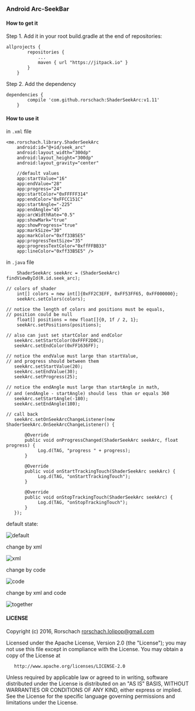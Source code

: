 ### Android Arc-SeekBar

#### How to get it

Step 1. Add it in your root build.gradle at the end of repositories:
```
allprojects {
        repositories {
            ...
            maven { url "https://jitpack.io" }
        }
    }
```

Step 2. Add the dependency
```
dependencies {
        compile 'com.github.rorschach:ShaderSeekArc:v1.11'
    }
```

#### How to use it 

in `.xml` file
```
<me.rorschach.library.ShaderSeekArc
    android:id="@+id/seek_arc"
    android:layout_width="300dp"
    android:layout_height="300dp"
    android:layout_gravity="center" 

    //default values
    app:startValue="16"
    app:endValue="28"
    app:progress="24"
    app:startColor="0xFFFFF314"
    app:endColor="0xFFCC151C"
    app:startAngle="-225"
    app:endAngle="45"
    app:arcWidthRate="0.5"
    app:showMark="true" 
    app:showProgress="true"
    app:markSize="30"
    app:markColor="0xff33B5E5"
    app:progressTextSize="35"
    app:progressTextColor="0xffFFBB33"
    app:lineColor="0xff33B5E5" />
```



in `.java` file
```
    ShaderSeekArc seekArc = (ShaderSeekArc) findViewById(R.id.seek_arc);

// colors of shader
    int[] colors = new int[]{0xFF2C3EFF, 0xFF53FF65, 0xFF000000};
    seekArc.setColors(colors);

// notice the length of colors and positions must be equals, 
// position could be null
    float[] positions = new float[]{0, 1f / 2, 1};
    seekArc.setPositions(positions);

// also can just set startColor and endColor
   seekArc.setStartColor(0xFFFF2D0C);
   seekArc.setEndColor(0xFF1636FF);

// notice the endValue must large than startValue, 
// and progress should between them
   seekArc.setStartValue(20);
   seekArc.setEndValue(30);
   seekArc.setProgress(25);

// notice the endAngle must large than startAngle in math,
// and (endAngle - startAngle) should less　than or equals 360
   seekArc.setStartAngle(-180);
   seekArc.setEndAngle(180);

// call back
   seekArc.setOnSeekArcChangeListener(new ShaderSeekArc.OnSeekArcChangeListener() {

       @Override
       public void onProgressChanged(ShaderSeekArc seekArc, float progress) {
            Log.d(TAG, "progress " + progress);
       }

       @Override
       public void onStartTrackingTouch(ShaderSeekArc seekArc) {
            Log.d(TAG, "onStartTrackingTouch");
       }

       @Override
       public void onStopTrackingTouch(ShaderSeekArc seekArc) {
            Log.d(TAG, "onStopTrackingTouch");
       }
   });
```


default state:

![default](https://raw.githubusercontent.com/rorschach/ShaderSeekArc/master/screenshots/default.png)

change by xml

![xml](https://raw.githubusercontent.com/rorschach/ShaderSeekArc/master/screenshots/custom_xml.png)

change by code

![code](https://raw.githubusercontent.com/rorschach/ShaderSeekArc/master/screenshots/custom_code.png)

change by xml and code

![together](https://raw.githubusercontent.com/rorschach/ShaderSeekArc/master/screenshots/custom_xml_plus_code.png)

#### LICENSE

   Copyright (c) 2016, Rorschach <rorschach.lolipop@gmail.com>

   Licensed under the Apache License, Version 2.0 (the "License");
   you may not use this file except in compliance with the License.
   You may obtain a copy of the License at

       http://www.apache.org/licenses/LICENSE-2.0

   Unless required by applicable law or agreed to in writing, software
   distributed under the License is distributed on an "AS IS" BASIS,
   WITHOUT WARRANTIES OR CONDITIONS OF ANY KIND, either express or implied.
   See the License for the specific language governing permissions and
   limitations under the License.